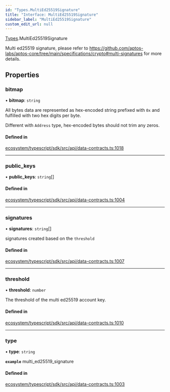 ```yaml
---
id: "Types.MultiEd25519Signature"
title: "Interface: MultiEd25519Signature"
sidebar_label: "MultiEd25519Signature"
custom_edit_url: null
---
```


[Types](../namespaces/Types.md).MultiEd25519Signature

Multi ed25519 signature, please refer to https://github.com/aptos-labs/aptos-core/tree/main/specifications/crypto#multi-signatures for more details.

## Properties

### bitmap

• **bitmap**: `string`

All bytes data are represented as hex-encoded string prefixed with `0x` and fulfilled with
two hex digits per byte.

Different with `Address` type, hex-encoded bytes should not trim any zeros.

#### Defined in

[ecosystem/typescript/sdk/src/api/data-contracts.ts:1018](https://github.com/aptos-labs/aptos-core/blob/fb73eb358/ecosystem/typescript/sdk/src/api/data-contracts.ts#L1018)

___

### public\_keys

• **public\_keys**: `string`[]

#### Defined in

[ecosystem/typescript/sdk/src/api/data-contracts.ts:1004](https://github.com/aptos-labs/aptos-core/blob/fb73eb358/ecosystem/typescript/sdk/src/api/data-contracts.ts#L1004)

___

### signatures

• **signatures**: `string`[]

signatures created based on the `threshold`

#### Defined in

[ecosystem/typescript/sdk/src/api/data-contracts.ts:1007](https://github.com/aptos-labs/aptos-core/blob/fb73eb358/ecosystem/typescript/sdk/src/api/data-contracts.ts#L1007)

___

### threshold

• **threshold**: `number`

The threshold of the multi ed25519 account key.

#### Defined in

[ecosystem/typescript/sdk/src/api/data-contracts.ts:1010](https://github.com/aptos-labs/aptos-core/blob/fb73eb358/ecosystem/typescript/sdk/src/api/data-contracts.ts#L1010)

___

### type

• **type**: `string`

**`example`** multi_ed25519_signature

#### Defined in

[ecosystem/typescript/sdk/src/api/data-contracts.ts:1003](https://github.com/aptos-labs/aptos-core/blob/fb73eb358/ecosystem/typescript/sdk/src/api/data-contracts.ts#L1003)
